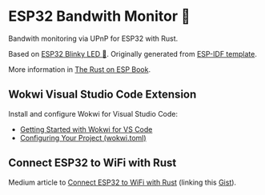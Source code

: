 # ESP32 Bandwith Monitor :crab:

Bandwith monitoring via UPnP for ESP32 with Rust.

Based on [ESP32 Blinky LED :crab:](https://github.com/zierf/esp32_blinky).
Originally generated from [ESP-IDF template](https://github.com/esp-rs/esp-idf-template).

More information in [The Rust on ESP Book](https://esp-rs.github.io/book/).

## Wokwi Visual Studio Code Extension

Install and configure Wokwi for Visual Studio Code:
- [Getting Started with Wokwi for VS Code](https://docs.wokwi.com/vscode/getting-started)
- [Configuring Your Project (wokwi.toml)](https://docs.wokwi.com/vscode/project-config)

## Connect ESP32 to WiFi with Rust

Medium article to [Connect ESP32 to WiFi with Rust](https://medium.com/@rajeshpachaikani/connect-esp32-to-wifi-with-rust-7d12532f539b)
(linking this [Gist](https://gist.github.com/rajeshpachaikani/2ef7c11b4d7e8a6704dba0f323bcdd6d)).
